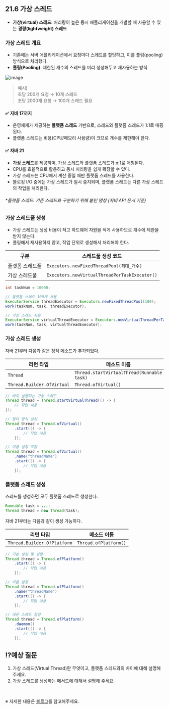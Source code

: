 ## 21.6 가상 스레드

- **가상(virtual) 스레드**: 처리량이 높은 동시 애플리케이션을 개발할 때 사용할 수 있는 **경량(lightweight) 스레드**

### 가상 스레드 개요

- 기존에는 서버 애플리케이션에서 요청마다 스레드를 할당하고, 이를 풀링(pooling) 방식으로 처리했다.
- **풀링(Pooling)**: 제한된 개수의 스레드를 미리 생성해두고 재사용하는 방식

![image](https://github.com/user-attachments/assets/2fca219f-d66c-4021-ad61-47789b11c311)


> 예시)  
> 초당 200개 요청 → 10개 스레드  
> 초당 2000개 요청 → 100개 스레드 필요

#### ✅ 자바 17까지
- 운영체제가 제공하는 **플랫폼 스레드** 기반으로, 스레드와 플랫폼 스레드가 1:1로 매핑된다.
- 플랫폼 스레드는 비용(CPU/메모리 사용량)이 크므로 개수를 제한해야 한다.

#### ✅ 자바 21
- **가상 스레드**를 제공하며, 가상 스레드와 플랫폼 스레드가 n:1로 매핑된다.
- CPU를 효율적으로 활용하고 동시 처리량을 쉽게 확장할 수 있다.
- 가상 스레드는 CPU에서 계산 중일 때만 플랫폼 스레드를 사용한다.
- 블로킹 I/O 중에는 가상 스레드가 일시 중지되며, 플랫폼 스레드는 다른 가상 스레드의 작업을 처리한다.

###### *플랫폼 스레드: 기존 스레드와 구분하기 위해 붙인 명칭 (자바 API 문서 기준)

### 가상 스레드풀 생성

- 가상 스레드는 생성 비용이 적고 하드웨어 자원을 적게 사용하므로 개수에 제한을 받지 않는다.
- 풀링해서 재사용하지 않고, 작업 단위로 생성해서 처리해야 한다.

| 구분             | 스레드풀 생성 코드 |
|------------------|---------------------|
| 플랫폼 스레드풀   | `Executors.newFixedThreadPool(최대_개수)` |
| 가상 스레드풀     | `Executors.newVirtualThreadPerTaskExecutor()` |

```java
int taskNum = 10000;

// 플랫폼 스레드 100개 사용
ExecutorService threadExecutor = Executors.newFixedThreadPool(100);
work(taskNum, task, threadExecutor);

// 가상 스레드 사용
ExecutorService virtualThreadExecutor = Executors.newVirtualThreadPerTaskExecutor();
work(taskNum, task, virtualThreadExecutor);
```

### 가상 스레드 생성

자바 21부터 다음과 같은 정적 메소드가 추가되었다.

| 리턴 타입                 | 메소드 이름 |
|--------------------------|-------------|
| `Thread`                 | `Thread.startVirtualThread(Runnable task)` |
| `Thread.Builder.OfVirtual` | `Thread.ofVirtual()` |

```java
// 바로 실행되는 가상 스레드
Thread thread = Thread.startVirtualThread(() -> {
    // 작업 내용
});
```

```java
// 빌더 방식 생성
Thread thread = Thread.ofVirtual()
    .start(() -> {
        // 작업 내용
    });
```

```java
// 이름 설정 포함
Thread thread = Thread.ofVirtual()
    .name("threadName")
    .start(() -> {
        // 작업 내용
    });
```

### 플랫폼 스레드 생성

스레드를 생성하면 모두 플랫폼 스레드로 생성한다.

```java
Runnable task = ...;
Thread thread = new Thread(task);
```

자바 21부터는 다음과 같이 생성 가능하다.

| 리턴 타입                 | 메소드 이름        |
|--------------------------|-------------------|
| `Thread.Builder.OfPlatform` | `Thread.ofPlatform()` |

```java
// 기본 생성 및 실행
Thread thread = Thread.ofPlatform()
    .start(() -> {
        // 작업 내용
    });
```

```java
// 이름 설정
Thread thread = Thread.ofPlatform()
    .name("threadName")
    .start(() -> {
        // 작업 내용
    });
```

```java
// 데몬 스레드 설정
Thread thread = Thread.ofPlatform()
    .daemon()
    .start(() -> {
        // 작업 내용
    });
```

## ⁉️예상 질문

1. 가상 스레드(Virtual Thread)란 무엇이고, 플랫폼 스레드와의 차이에 대해 설명해주세요.
2. 가상 스레드를 생성하는 메서드에 대해서 설명해 주세요.

&nbsp;

※ 자세한 내용은 [블로그](https://mandusitstudy.tistory.com/391)를 참고해주세요.